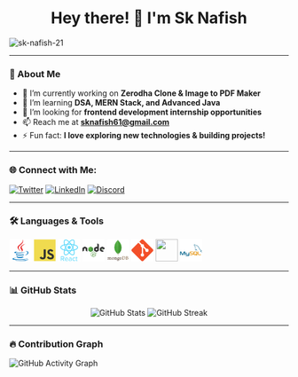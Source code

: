 <h1 align="center">Hey there! 👋 I'm Sk Nafish</h1>

<p align="left"> 
  <img src="https://komarev.com/ghpvc/?username=sk-nafish-21&label=Profile%20views&color=0e75b6&style=flat" alt="sk-nafish-21" />
</p>

---

### 🚀 About Me
- 🔭 I’m currently working on **Zerodha Clone & Image to PDF Maker**
- 🌱 I’m learning **DSA, MERN Stack, and Advanced Java**
- 🤝 I’m looking for **frontend development internship opportunities**
- 📫 Reach me at **sknafish61@gmail.com**
- ⚡ Fun fact: **I love exploring new technologies & building projects!**

---

### 🌐 Connect with Me:
<p align="left">
  <a href="https://twitter.com/Nafish21" target="blank"><img src="https://raw.githubusercontent.com/rahuldkjain/github-profile-readme-generator/master/src/images/icons/Social/twitter.svg" alt="Twitter" width="40" height="40"/></a>
  <a href="https://www.linkedin.com/in/sk-nafish/" target="blank"><img src="https://raw.githubusercontent.com/rahuldkjain/github-profile-readme-generator/master/src/images/icons/Social/linked-in-alt.svg" alt="LinkedIn" width="40" height="40"/></a>
  <a href="https://discord.gg/YOUR_DISCORD_INVITE" target="blank"><img src="https://raw.githubusercontent.com/rahuldkjain/github-profile-readme-generator/master/src/images/icons/Social/discord.svg" alt="Discord" width="40" height="40"/></a>
</p>

---

### 🛠️ Languages & Tools
<p align="left">
  <img src="https://raw.githubusercontent.com/devicons/devicon/master/icons/java/java-original.svg" width="40" height="40"/>
  <img src="https://raw.githubusercontent.com/devicons/devicon/master/icons/javascript/javascript-original.svg" width="40" height="40"/>
  <img src="https://raw.githubusercontent.com/devicons/devicon/master/icons/react/react-original-wordmark.svg" width="40" height="40"/>
  <img src="https://raw.githubusercontent.com/devicons/devicon/master/icons/nodejs/nodejs-original-wordmark.svg" width="40" height="40"/>
  <img src="https://raw.githubusercontent.com/devicons/devicon/master/icons/mongodb/mongodb-original-wordmark.svg" width="40" height="40"/>
  <img src="https://raw.githubusercontent.com/devicons/devicon/master/icons/git/git-original.svg" width="40" height="40"/>
  <img src="https://www.vectorlogo.zone/logos/getpostman/getpostman-icon.svg" width="40" height="40"/>
  <img src="https://raw.githubusercontent.com/devicons/devicon/master/icons/mysql/mysql-original-wordmark.svg" width="40" height="40"/>
</p>

---

### 📊 GitHub Stats
<p align="center">
  <img src="https://github-readme-stats.vercel.app/api?username=sk-nafish-21&show_icons=true&theme=dark" width="48%" alt="GitHub Stats" />
  <img src="https://github-readme-streak-stats.herokuapp.com/?user=sk-nafish-21&theme=dark" width="48%" alt="GitHub Streak" />
</p>

---

### 🔥 Contribution Graph
![GitHub Activity Graph](https://github-readme-activity-graph.vercel.app/graph?username=sk-nafish-21&theme=react-dark)
